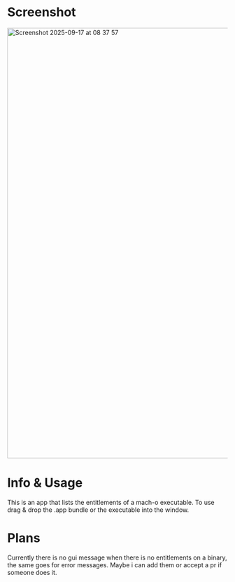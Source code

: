 # Screenshot
<img width="1512" height="982" alt="Screenshot 2025-09-17 at 08 37 57" src="https://github.com/user-attachments/assets/6bced404-1c8d-4578-a292-b794514ea062" />

# Info & Usage
This is an app that lists the entitlements of a mach-o executable. To use drag & drop the .app bundle or the executable into the window.

# Plans
Currently there is no gui message when there is no entitlements on a binary, the same goes for error messages. Maybe i can add them or accept a pr if someone does it.
